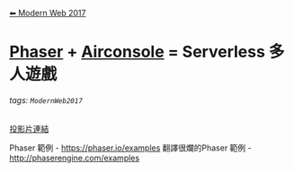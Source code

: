 [⬅ Modern Web 2017](https://hackmd.io/KwFgRsAMAcCMCmBaaA2AnAJkeFlEEMMMBmZdAMzDRTHMkliA?view)
# [Phaser](https://phaser.io/) + [Airconsole](https://www.airconsole.com/) = Serverless 多人遊戲

###### tags: `ModernWeb2017`

[投影片連結](https://icemilk0122.github.io/phaser_airconsole/)

Phaser 範例 - https://phaser.io/examples
翻譯很爛的Phaser 範例 - http://phaserengine.com/examples